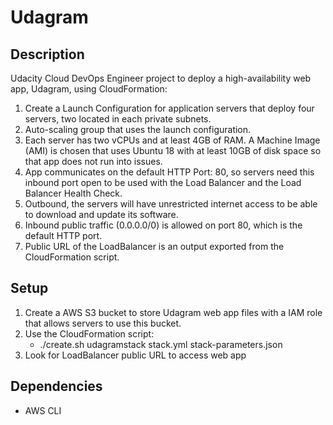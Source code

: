 # Udagram
## Description
Udacity Cloud DevOps Engineer project to deploy a high-availability web app, Udagram, using CloudFormation:
1. Create a Launch Configuration for application servers that deploy four servers, two located in each private subnets. 
2. Auto-scaling group that uses the launch configuration. 
3. Each server has two vCPUs and at least 4GB of RAM. A Machine Image (AMI) is chosen that uses Ubuntu 18 with at least 10GB of disk space so that app does not run into issues. 
4. App communicates on the default HTTP Port: 80, so servers need this inbound port open to be used with the Load Balancer and the Load Balancer Health Check. 
5. Outbound, the servers will have unrestricted internet access to be able to download and update its software. 
6. Inbound public traffic (0.0.0.0/0) is allowed on port 80, which is the default HTTP port. 
7. Public URL of the LoadBalancer is an output exported from the CloudFormation script.

## Setup 
1. Create a AWS S3 bucket to store Udagram web app files with a IAM role that allows servers to use this bucket.
2. Use the CloudFormation script:
   * ./create.sh udagramstack stack.yml stack-parameters.json
3. Look for LoadBalancer public URL to access web app

## Dependencies
* AWS CLI